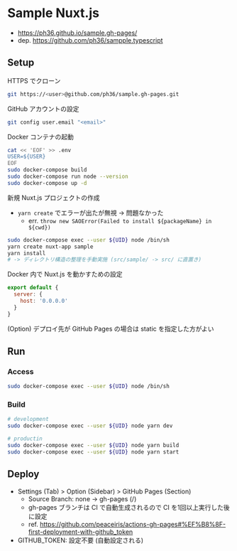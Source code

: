 
# Sample Nuxt.js

- https://ph36.github.io/sample.gh-pages/
- dep. https://github.com/ph36/sampple.typescript

Setup
--------

HTTPS でクローン

```sh
git https://<user>@github.com/ph36/sample.gh-pages.git
```

GitHub アカウントの設定

```sh
git config user.email "<email>"
```

Docker コンテナの起動

```sh
cat << 'EOF' >> .env
USER=${USER}
EOF
sudo docker-compose build
sudo docker-compose run node --version
sudo docker-compose up -d
```

新規 Nuxt.js プロジェクトの作成

- `yarn create` でエラーが出たが無視 -> 問題なかった
  - err. `throw new SAOError(Failed to install ${packageName} in ${cwd})`

```sh
sudo docker-compose exec --user ${UID} node /bin/sh
yarn create nuxt-app sample
yarn install
# -> ディレクトリ構造の整理を手動実施 (src/sample/ -> src/ に直置き)
```

Docker 内で Nuxt.js を動かすための設定

```nuxt.config.js
export default {
  server: {
    host: '0.0.0.0'
  }
}
```

(Option) デプロイ先が GitHub Pages の場合は static を指定した方がよい

Run
--------

### Access

```sh
sudo docker-compose exec --user ${UID} node /bin/sh
```

### Build

```sh
# development
sudo docker-compose exec --user ${UID} node yarn dev

# productin
sudo docker-compose exec --user ${UID} node yarn build
sudo docker-compose exec --user ${UID} node yarn start
```

Deploy
--------

- Settings (Tab) > Option (Sidebar) > GitHub Pages (Section)
  - Source Branch: none -> gh-pages (/)
  - gh-pages ブランチは CI で自動生成されるので CI を1回以上実行した後に設定
  - ref. https://github.com/peaceiris/actions-gh-pages#%EF%B8%8F-first-deployment-with-github_token
- GITHUB_TOKEN: 設定不要 (自動設定される)
